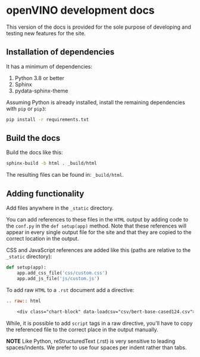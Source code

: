 # openVINO development docs

This version of the docs is provided for the sole purpose of developing and testing new features for the site. 


## Installation of dependencies

It has a minimum of dependencies:

1. Python 3.8 or better
2. Sphinx
3. pydata-sphinx-theme

Assuming Python is already installed, install the remaining dependencies with ``pip`` or ``pip3``:

``` bash
pip install -r requirements.txt
```

## Build the docs

Build the docs like this:

``` bash
sphinx-build -b html . _build/html
```

The resulting files can be found in: ``_build/html``.

## Adding functionality

Add files anywhere in the ``_static`` directory.

You can add references to these files in the ``HTML`` output by adding code to the ``conf.py`` in the ``def setup(app)`` method. Note that these references will appear in every single output file for the site and that they are copied to the correct location in the output.

CSS and JavaScript references are added like this (paths are relative to the ``_static`` directory):

``` python
def setup(app):
    app.add_css_file('css/custom.css')
    app.add_js_file('js/custom.js')
```

To add raw ``HTML`` to a ``.rst`` document add a directive:

``` rest
.. raw:: html

    <div class="chart-block" data-loadcsv="csv/bert-base-cased124.csv"></div>
```

While, it is possible to add ``script`` tags in a raw directive, you'll have to copy the referenced file to the correct place in the output manually.

**NOTE**
Like Python, reStructuredText (.rst) is very sensitive to leading spaces/indents. We prefer to use four spaces per indent rather than tabs.